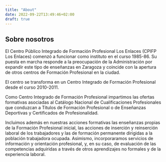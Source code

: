 ```yaml
---
title: "About"
date: 2022-09-22T13:49:46+02:00
draft: true
---
```


## Sobre nosotros
El Centro Público Integrado de Formación Profesional Los Enlaces (CPIFP Los Enlaces) comenzó a funcionar como instituto en el curso 1985-86. Su puesta en marcha responde a la preocupación de la Administración por expandir este tipo de enseñanzas en Zaragoza y coincide con la apertura de otros centros de Formación Profesional en la ciudad.

El centro se transforma en un Centro Integrado de Formación Profesional desde el curso 2010-2011.

Como Centro Integrado de Formación Profesional impartimos las ofertas formativas asociadas al Catálogo Nacional de Cualificaciones Profesionales que conduzcan a Títulos de Formación Profesional o de Enseñanzas Deportivas y Certificados de Profesionalidad.

Incluimos además en nuestras acciones formativas las enseñanzas propias de la Formación Profesional inicial, las acciones de inserción y reinserción laboral de los trabajadores y las de formación permanente dirigidas a la población trabajadora ocupada. Asimismo, incorporaramos servicios de información y orientación profesional, y, en su caso, de evaluación de las competencias adquiridas a través de otros aprendizajes no formales y de la experiencia laboral.